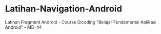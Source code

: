 # Latihan-Navigation-Android
Latihan Fragment Android - Course Dicoding "Belajar Fundamental Aplikasi Android" - MD-44
